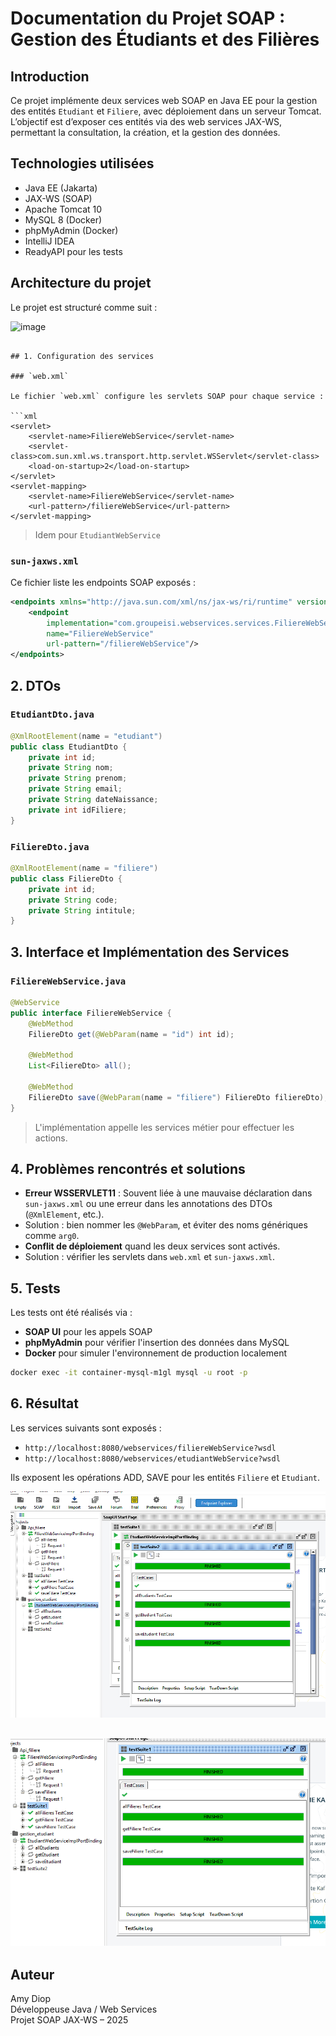 
# Documentation du Projet SOAP : Gestion des Étudiants et des Filières

## Introduction

Ce projet implémente deux services web SOAP en Java EE pour la gestion des entités `Etudiant` et `Filiere`, avec déploiement dans un serveur Tomcat. L’objectif est d’exposer ces entités via des web services JAX-WS, permettant la consultation, la création, et la gestion des données.

## Technologies utilisées

- Java EE (Jakarta)
- JAX-WS (SOAP)
- Apache Tomcat 10
- MySQL 8 (Docker)
- phpMyAdmin (Docker)
-  IntelliJ IDEA
-  ReadyAPI pour les tests
  

## Architecture du projet

Le projet est structuré comme suit :

<img width="521" height="929" alt="image" src="https://github.com/user-attachments/assets/28a83116-b4ec-41ce-a0f4-b98634cf96d9" />

```

## 1. Configuration des services

### `web.xml`

Le fichier `web.xml` configure les servlets SOAP pour chaque service :

```xml
<servlet>
    <servlet-name>FiliereWebService</servlet-name>
    <servlet-class>com.sun.xml.ws.transport.http.servlet.WSServlet</servlet-class>
    <load-on-startup>2</load-on-startup>
</servlet>
<servlet-mapping>
    <servlet-name>FiliereWebService</servlet-name>
    <url-pattern>/filiereWebService</url-pattern>
</servlet-mapping>
```

> Idem pour `EtudiantWebService`

### `sun-jaxws.xml`

Ce fichier liste les endpoints SOAP exposés :

```xml
<endpoints xmlns="http://java.sun.com/xml/ns/jax-ws/ri/runtime" version="2.0">
    <endpoint
        implementation="com.groupeisi.webservices.services.FiliereWebServiceImpl"
        name="FiliereWebService"
        url-pattern="/filiereWebService"/>
</endpoints>
```

## 2. DTOs

### `EtudiantDto.java`

```java
@XmlRootElement(name = "etudiant")
public class EtudiantDto {
    private int id;
    private String nom;
    private String prenom;
    private String email;
    private String dateNaissance;
    private int idFiliere;
}
```

### `FiliereDto.java`

```java
@XmlRootElement(name = "filiere")
public class FiliereDto {
    private int id;
    private String code;
    private String intitule;
}
```

## 3. Interface et Implémentation des Services

### `FiliereWebService.java`

```java
@WebService
public interface FiliereWebService {
    @WebMethod
    FiliereDto get(@WebParam(name = "id") int id);

    @WebMethod
    List<FiliereDto> all();

    @WebMethod
    FiliereDto save(@WebParam(name = "filiere") FiliereDto filiereDto);
}
```

> L'implémentation appelle les services métier pour effectuer les actions.

## 4. Problèmes rencontrés et solutions

-  **Erreur WSSERVLET11** : Souvent liée à une mauvaise déclaration dans `sun-jaxws.xml` ou une erreur dans les annotations des DTOs (`@XmlElement`, etc.).
-  Solution : bien nommer les `@WebParam`, et éviter des noms génériques comme `arg0`.
-  **Conflit de déploiement** quand les deux services sont activés.
-  Solution : vérifier les servlets dans `web.xml` et `sun-jaxws.xml`.

## 5. Tests

Les tests ont été réalisés via :

- **SOAP UI** pour les appels SOAP
- **phpMyAdmin** pour vérifier l'insertion des données dans MySQL
- **Docker** pour simuler l'environnement de production localement

```bash
docker exec -it container-mysql-m1gl mysql -u root -p
```

## 6. Résultat

Les services suivants sont exposés :

- `http://localhost:8080/webservices/filiereWebService?wsdl`
- `http://localhost:8080/webservices/etudiantWebService?wsdl`

Ils exposent les opérations ADD, SAVE  pour les entités `Filiere` et `Etudiant`.

![img.png](img.png)

![img_2.png](img_2.png)
---

## Auteur

Amy Diop  
Développeuse Java / Web Services  
Projet SOAP JAX-WS – 2025

